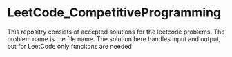 # LeetCode_CompetitiveProgramming

This repositry consists of accepted solutions for the leetcode problems.
The problem name is the file name. The solution here handles input and output, but for LeetCode only funcitons are needed
